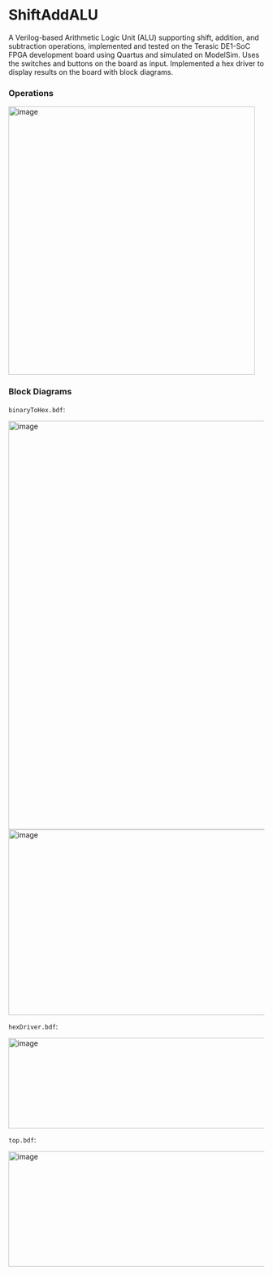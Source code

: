 # ShiftAddALU
A Verilog-based Arithmetic Logic Unit (ALU) supporting shift, addition, and subtraction operations, implemented and tested on the Terasic DE1-SoC FPGA development board using Quartus and simulated on ModelSim. Uses the switches and buttons on the board as input. Implemented a hex driver to display results on the board with block diagrams.


### Operations

<img width="485" height="528" alt="image" src="https://github.com/user-attachments/assets/4cf66b6f-e19a-428d-97b0-9bb8dd6f234e" />

### Block Diagrams

`binaryToHex.bdf`:

<img width="702" height="804" alt="image" src="https://github.com/user-attachments/assets/465190c6-05e1-49b8-847f-325a4760a18a" />

<img width="705" height="365" alt="image" src="https://github.com/user-attachments/assets/9d00e1c0-b8a2-4d31-a02c-aaf30e3b64fa" />

`hexDriver.bdf`:

<img width="695" height="178" alt="image" src="https://github.com/user-attachments/assets/b6e64bd8-1310-4035-9b72-702bea882819" />

`top.bdf`:

<img width="1105" height="227" alt="image" src="https://github.com/user-attachments/assets/3978a8fc-8c47-4c8e-bec1-17a544a71d2b" />
